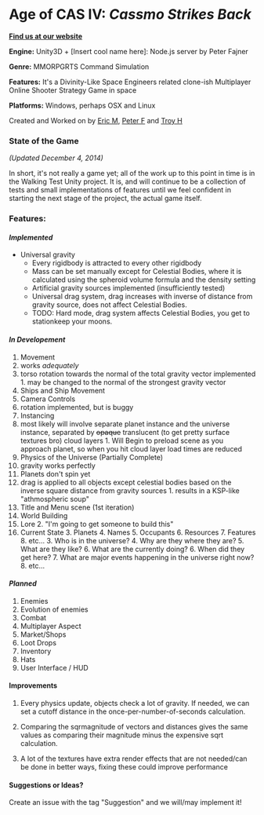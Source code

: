 Age of CAS IV: *Cassmo Strikes Back*
====================

[**Find us at our website**](http://erismik.github.io/Cassmo_Website_and_Wiki)

**Engine:** Unity3D + [Insert cool name here]: Node.js server by Peter Fajner 

**Genre:** MMORPGRTS Command Simulation

**Features:** It's a Divinity-Like Space Engineers related clone-ish Multiplayer Online Shooter Strategy Game in space

**Platforms:** Windows, perhaps OSX and Linux

Created and Worked on by [Eric M](https://github.com/ErisMik), [Peter F](https://github.com/PeterFajner) and [Troy H](https://github.com/TroyNH)

### State of the Game
*(Updated December 4, 2014)*

In short, it's not really a game yet; all of the work up to this point in time is in the Walking Test Unity project. It is, and will continue to be a collection of tests and small implementations of features until we feel confident in starting the next stage of the project, the actual game itself.

### Features:

#### *Implemented*
- Universal gravity
  - Every rigidbody is attracted to every other rigidbody
  - Mass can be set manually except for Celestial Bodies, where it is calculated using the spheroid volume formula and the density setting
  - Artificial gravity sources implemented (insufficiently tested)
  - Universal drag system, drag increases with inverse of distance from gravity source, does not affect Celestial Bodies.
  - TODO: Hard mode, drag system affects Celestial Bodies, you get to stationkeep your moons.
  
#### *In Developement*
1. Movement
  1. works *adequately*
  2. torso rotation towards the normal of the total gravity vector implemented
    1. may be changed to the normal of the strongest gravity vector
2. Ships and Ship Movement
2. Camera Controls
  1. rotation implemented, but is buggy
3. Instancing
  1. most likely will involve separate planet instance and the universe instance, separated by ~~opaque~~ translucent (to get pretty surface textures bro) cloud layers
    1. Will Begin to preload scene as you approach planet, so when you hit cloud layer load times are reduced
4. Physics of the Universe (Partially Complete)
  1. gravity works perfectly
  2. Planets don't spin yet
  2. drag is applied to all objects except celestial bodies based on the inverse square distance from gravity sources
    1. results in a KSP-like "athmospheric soup"
5. Title and Menu scene (1st iteration)
6. World Building
  1. Lore
    2. "I'm going to get someone to build this"
  2. Current State
    3. Planets
      4. Names
      5. Occupants
      6. Resources
      7. Features
      8. etc...
    3. Who is in the universe?
    4. Why are they where they are?
    5. What are they like?
    6. What are the currently doing?
    6. When did they get here?
    7. What are major events happening in the universe right now?
    8. etc...

#### *Planned*
1. Enemies
2. Evolution of enemies 
3. Combat
4. Multiplayer Aspect
5. Market/Shops
6. Loot Drops
7. Inventory
8. Hats
9. User Interface / HUD

#### Improvements
1. Every physics update, objects check a lot of gravity. If needed, we can set a cutoff distance in the once-per-number-of-seconds calculation. 

2. Comparing the sqrmagnitude of vectors and distances gives the same values as comparing their magnitude minus the expensive sqrt calculation.

3. A lot of the textures have extra render effects that are not needed/can be done in better ways, fixing these could improve performance

#### Suggestions or Ideas?
Create an issue with the tag "Suggestion" and we will/may implement it!
